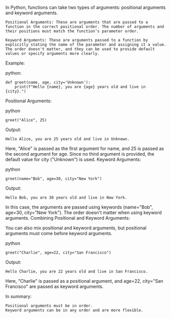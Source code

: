 In Python, functions can take two types of arguments: positional arguments and keyword arguments.

    Positional Arguments: These are arguments that are passed to a function in the correct positional order. The number of arguments and their positions must match the function’s parameter order.

    Keyword Arguments: These are arguments passed to a function by explicitly stating the name of the parameter and assigning it a value. The order doesn't matter, and they can be used to provide default values or specify arguments more clearly.

Example:

python:

    def greet(name, age, city='Unknown'):
        print(f"Hello {name}, you are {age} years old and live in {city}.")

Positional Arguments:

python

    greet("Alice", 25)  

Output:

    Hello Alice, you are 25 years old and live in Unknown.

Here, "Alice" is passed as the first argument for name, and 25 is passed as the second argument for age. Since no third argument is provided, the default value for city ("Unknown") is used.
Keyword Arguments:

python

    greet(name="Bob", age=30, city="New York")

Output:



    Hello Bob, you are 30 years old and live in New York.

In this case, the arguments are passed using keywords (name="Bob", age=30, city="New York"). The order doesn't matter when using keyword arguments.
Combining Positional and Keyword Arguments:

You can also mix positional and keyword arguments, but positional arguments must come before keyword arguments.

python

    greet("Charlie", age=22, city="San Francisco")

Output:

    Hello Charlie, you are 22 years old and live in San Francisco.

Here, "Charlie" is passed as a positional argument, and age=22, city="San Francisco" are passed as keyword arguments.

In summary:

    Positional arguments must be in order.
    Keyword arguments can be in any order and are more flexible.
